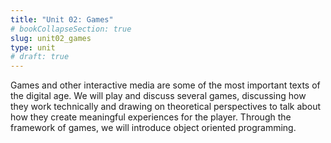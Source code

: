 ```yaml
---
title: "Unit 02: Games"
# bookCollapseSection: true
slug: unit02_games
type: unit
# draft: true
---
```



Games and other interactive media are some of the most important texts of the digital age. We will play and discuss several games, discussing how they work technically and drawing on theoretical perspectives to talk about how they create meaningful experiences for the player. Through the framework of games, we will introduce object oriented programming.


